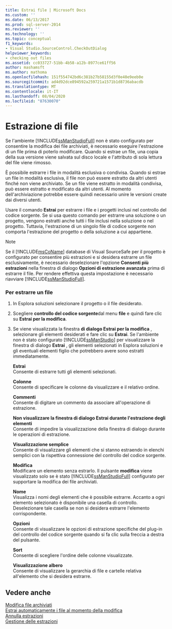 ```yaml
---
title: Estrai file | Microsoft Docs
ms.custom: ''
ms.date: 06/13/2017
ms.prod: sql-server-2014
ms.reviewer: ''
ms.technology: ''
ms.topic: conceptual
f1_keywords:
- Visual Studio.SourceControl.CheckOutDialog
helpviewer_keywords:
- checking out files
ms.assetid: cc033727-51bb-4b58-a12b-8977ce61ff56
author: mashamsft
ms.author: mathoma
ms.openlocfilehash: 151f554742bd6c381b27b58155d3f0e40e9eeb0e
ms.sourcegitcommit: ad4d92dce894592a259721a1571b1d8736abacdb
ms.translationtype: MT
ms.contentlocale: it-IT
ms.lasthandoff: 08/04/2020
ms.locfileid: "87630070"
---
```

# <a name="check-out-files"></a>Estrazione di file
  Se l'ambiente [!INCLUDE[ssManStudioFull](../includes/ssmanstudiofull-md.md)] non è stato configurato per consentire la modifica dei file archiviati, è necessario eseguire l'estrazione di un file prima di poterlo modificare. Quando si estrae un file, una copia della sua versione viene salvata sul disco locale e l'attributo di sola lettura del file viene rimosso.  
  
 È possibile estrarre i file in modalità esclusiva o condivisa. Quando si estrae un file in modalità esclusiva, il file non può essere estratto da altri utenti finché non viene archiviato. Se un file viene estratto in modalità condivisa, può essere estratto e modificato da altri utenti. Al momento dell'archiviazione potrebbe essere quindi necessario unire le versioni create dai diversi utenti.  
  
 Usare il comando **Estrai** per estrarre i file e i progetti inclusi nel controllo del codice sorgente. Se si usa questo comando per estrarre una soluzione o un progetto, vengono estratti anche tutti i file inclusi nella soluzione o nel progetto. Tuttavia, l'estrazione di un singolo file di codice sorgente non comporta l'estrazione del progetto o della soluzione a cui appartiene.  
  
> [!NOTE]  
>  Se il [!INCLUDE[msCoName](../includes/msconame-md.md)] database di Visual SourceSafe per il progetto è configurato per consentire più estrazioni e si desidera estrarre un file esclusivamente, è necessario deselezionare l'opzione **Consenti più estrazioni** nella finestra di dialogo **Opzioni di estrazione avanzata** prima di estrarre il file. Per rendere effettiva questa impostazione è necessario riavviare [!INCLUDE[ssManStudioFull](../includes/ssmanstudiofull-md.md)].  
  
### <a name="to-check-out-a-file"></a>Per estrarre un file  
  
1.  In Esplora soluzioni selezionare il progetto o il file desiderato.  
  
2.  Scegliere **controllo del codice sorgente**dal menu **file** e quindi fare clic su **Estrai per la modifica**.  
  
3.  Se viene visualizzata la finestra **di dialogo Estrai per la modifica** , selezionare gli elementi desiderati e fare clic su **Estrai**. Se l'ambiente non è stato configurato [!INCLUDE[ssManStudio](../includes/ssmanstudio-md.md)] per visualizzare la finestra di dialogo **Estrai** , gli elementi selezionati in Esplora soluzioni e gli eventuali elementi figlio che potrebbero avere sono estratti immediatamente.  
  
     **Estrai**  
     Consente di estrarre tutti gli elementi selezionati.  
  
     **Colonne**  
     Consente di specificare le colonne da visualizzare e il relativo ordine.  
  
     **Commenti**  
     Consente di digitare un commento da associare all'operazione di estrazione.  
  
     **Non visualizzare la finestra di dialogo Estrai durante l'estrazione degli elementi**  
     Consente di impedire la visualizzazione della finestra di dialogo durante le operazioni di estrazione.  
  
     **Visualizzazione semplice**  
     Consente di visualizzare gli elementi che si stanno estraendo in elenchi semplici con la rispettiva connessione del controllo del codice sorgente.  
  
     **Modifica**  
     Modificare un elemento senza estrarlo. Il pulsante **modifica** viene visualizzato solo se è stato [!INCLUDE[ssManStudioFull](../includes/ssmanstudiofull-md.md)] configurato per supportare la modifica dei file archiviati.  
  
     **Nome**  
     Visualizza i nomi degli elementi che è possibile estrarre. Accanto a ogni elemento selezionato è disponibile una casella di controllo. Deselezionare tale casella se non si desidera estrarre l'elemento corrispondente.  
  
     **Opzioni**  
     Consente di visualizzare le opzioni di estrazione specifiche del plug-in del controllo del codice sorgente quando si fa clic sulla freccia a destra del pulsante.  
  
     **Sort**  
     Consente di scegliere l'ordine delle colonne visualizzate.  
  
     **Visualizzazione albero**  
     Consente di visualizzare la gerarchia di file e cartelle relativa all'elemento che si desidera estrarre.  
  
## <a name="see-also"></a>Vedere anche  
 [Modifica file archiviati](../../2014/database-engine/edit-checked-in-files.md)   
 [Estrai automaticamente i file al momento della modifica](../../2014/database-engine/automatically-check-out-files-upon-edit.md)   
 [Annulla estrazioni](../../2014/database-engine/undo-checkouts.md)   
 [Gestione delle estrazioni](../../2014/database-engine/manage-checkouts.md)  
  
  
